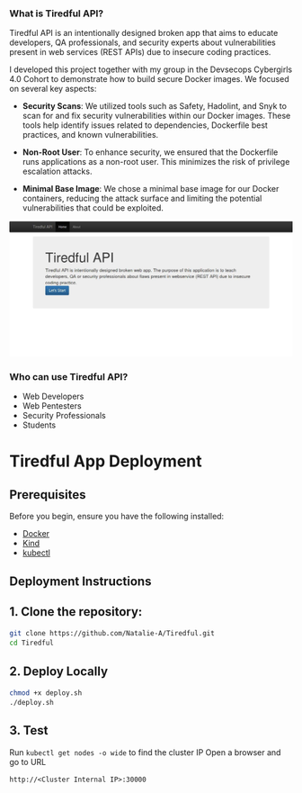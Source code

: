 ### What is Tiredful API?

Tiredful API is an intentionally designed broken app that aims to educate developers, QA professionals, and security experts about vulnerabilities present in web services (REST APIs) due to insecure coding practices.

I developed this project together with my group in the Devsecops Cybergirls 4.0 Cohort to demonstrate how to build secure Docker images. We focused on several key aspects:

- **Security Scans**: We utilized tools such as Safety, Hadolint, and Snyk to scan for and fix security vulnerabilities within our Docker images. These tools help identify issues related to dependencies, Dockerfile best practices, and known vulnerabilities.

- **Non-Root User**: To enhance security, we ensured that the Dockerfile runs applications as a non-root user. This minimizes the risk of privilege escalation attacks.

- **Minimal Base Image**: We chose a minimal base image for our Docker containers, reducing the attack surface and limiting the potential vulnerabilities that could be exploited.

![Tiredful API image](./Tiredful-API.jpg)

### Who can use Tiredful API?
* Web Developers
* Web Pentesters
* Security Professionals
* Students

  
# Tiredful App Deployment

## Prerequisites

Before you begin, ensure you have the following installed:

- [Docker](https://docs.docker.com/engine/install/)
- [Kind](https://kind.sigs.k8s.io/docs/user/quick-start/#installation)
- [kubectl](https://kubernetes.io/docs/tasks/tools/install-kubectl/)

## Deployment Instructions

## 1. Clone the repository:
   ```bash
   git clone https://github.com/Natalie-A/Tiredful.git
   cd Tiredful
   ```

## 2. Deploy Locally
   ```bash
   chmod +x deploy.sh
   ./deploy.sh
   ```

## 3. Test
Run ``` kubectl get nodes -o wide ``` to find the cluster IP
Open a browser and go to URL
```
http://<Cluster Internal IP>:30000                           
```
